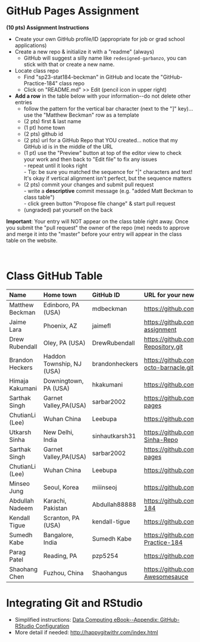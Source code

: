 
# GitHub Pages Assignment

**(10 pts) Assignment Instructions**

- Create your own GitHub profile/ID (appropriate for job or grad school applications)  
- Create a new repo & initialize it with a "readme" (always)  
    - GitHub will suggest a silly name like `redesigned-garbanzo`, you can stick with that or create a new name. 
- Locate class repo
    - Find "sp23-stat184-beckman" in GitHub and locate the "GitHub-Practice-184" class repo
    - Click on "README.md" >> Edit (pencil icon in upper right)
- **Add a row** in the table below with your information--do not delete other entries
    - follow the pattern for the vertical bar character (next to the "]" key)... use the "Matthew Beckman" row as a template
    - (2 pts) first & last name  
    - (1 pt)  home town
    - (2 pts) github id  
    - (2 pts) url for a GitHub Repo that YOU created... notice that my GitHub id is in the middle of the URL  
    - (1 pt) use the "Preview" button at top of the editor view to check your work and then back to "Edit file" to fix any issues  
            - repeat until it looks right  
            - Tip: be sure you matched the sequence for "|" characters and text! It's okay if vertical alignment isn't perfect, but the sequence matters  
    - (2 pts) commit your changes and submit pull request   
            - write a **descriptive** commit message (e.g. "added Matt Beckman to class table")  
            - click green button "Propose file change" & start pull request  
    - (ungraded) pat yourself on the back

**Important**: Your entry will NOT appear on the class table right away.  Once you submit the "pull request" the owner of the repo (me) needs to approve and merge it into the "master" before your entry will appear in the class table on the website. 

<br>

# Class GitHub Table 

| Name              | Home town           | GitHub ID            | URL for your newest GitHub repo     |  
|:------------------|:--------------------|:---------------------|:------------------------------------|  
| Matthew Beckman   | Edinboro, PA (USA)  | mdbeckman            | https://github.com/mdbeckman/ICOTS2022    |  
| Jaime Lara        | Phoenix, AZ         | jaimefl              | https://github.com/jaimefl/github-practice-assignment  | 
| Drew Rubendall    | Oley, PA (USA)      | DrewRubendall        | https://github.com/DrewRubendall/Demo-Repository.git |
| Brandon Heckers   | Haddon Township, NJ (USA)  | brandonheckers| https://github.com/brandonheckers/literate-octo-barnacle.git    |
| Himaja Kakumani   | Downingtown, PA (USA)| hkakumani           | https://github.com/hkakumani/kakumani-H    |  
| Sarthak Singh     | Garnet Valley,PA(USA)| sarbar2002          | https://github.com/sarbar2002/stat184-pages | 
| ChutianLi (Lee)    | Wuhan China         | Leebupa             | https://github.com/leebupa/pinganxile |
| Utkarsh Sinha     | New Delhi, India     | sinhautkarsh31      | https://github.com/sinhautkarsh31/Utkarsh-Sinha-Repo |
| Sarthak Singh     | Garnet Valley,PA(USA)| sarbar2002         | https://github.com/sarbar2002/stat184-pages | 
| ChutianLi (Lee)    | Wuhan China         | Leebupa              | https://github.com/leebupa/pinganxile |
| Minseo Jung       | Seoul, Korea        | miiinseoj            | https://github.com/miinseoj/hello-world |
| Abdullah Nadeem   | Karachi, Pakistan    | Abdullah88888        | https://github.com/Abdullah88888/STAT-184
| Kendall Tigue     | Scranton, PA (USA)   | kendall-tigue      | https://github.com/kendall-tigue/kendall |
| Sumedh Kabe       | Bangalore, India     | Sumedh Kabe         |  https://github.com/SumedhKabe/GitHub-Practice-184
| Parag Patel       | Reading, PA          | pzp5254            | https://github.com/pzp5254/STAT-184       |
| Shaohang Chen     | Fuzhou, China        | Shaohangus          | https://github.com/Shaohangus/Epic-Awesomesauce |

# Integrating Git and RStudio

- Simplified instructions: [Data Computing eBook--Appendix: GitHub-RStudio Configuration](https://dtkaplan.github.io/DataComputingEbook/appendix-github-rstudio-configuration.html#appendix-github-rstudio-configuration)  
- More detail if needed: <http://happygitwithr.com/index.html>
